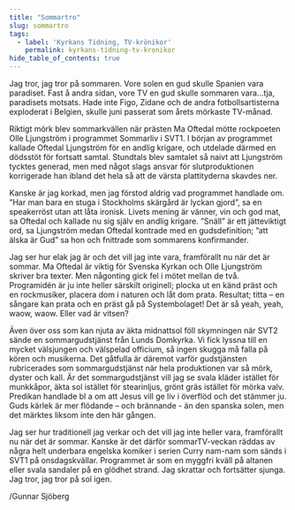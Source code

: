 ```yaml
---
title: "Sommartro"
slug: sommartro
tags:
  - label: 'Kyrkans Tidning, TV-krönikor'
    permalink: kyrkans-tidning-tv-kronikor
hide_table_of_contents: true
---
```

Jag tror, jag tror på sommaren. Vore solen en gud skulle Spanien vara paradiset. Fast å andra sidan, vore TV en gud skulle sommaren vara…tja, paradisets motsats. Hade inte Figo, Zidane och de andra fotbollsartisterna exploderat i Belgien, skulle juni passerat som årets mörkaste TV-månad.

<!--truncate-->

Riktigt mörk blev sommarkvällen när prästen Ma Oftedal mötte rockpoeten Olle Ljungström i programmet Sommarliv i SVT1\. I början av programmet kallade Oftedal Ljungström för en andlig krigare, och utdelade därmed en dödsstöt för fortsatt samtal. Stundtals blev samtalet så naivt att Ljungström tycktes generad, men med något slags ansvar för slutproduktionen korrigerade han ibland det hela så att de värsta plattityderna skavdes ner. 

Kanske är jag korkad, men jag förstod aldrig vad programmet handlade om. ”Har man bara en stuga i Stockholms skärgård är lyckan gjord”, sa en speakerröst utan att låta ironisk. Livets mening är vänner, vin och god mat, sa Oftedal och kallade nu sig själv en andlig krigare. ”Snäll” är ett jätteviktigt ord, sa Ljungström medan Oftedal kontrade med en gudsdefinition; ”att älska är Gud” sa hon och fnittrade som sommarens konfirmander.

Jag ser hur elak jag är och det vill jag inte vara, framförallt nu när det är sommar. Ma Oftedal är viktig för Svenska Kyrkan och Olle Ljungström skriver bra texter. Men någonting gick fel i mötet mellan de två. Programidén är ju inte heller särskilt originell; plocka ut en känd präst och en rockmusiker, placera dom i naturen och låt dom prata. Resultat; titta – en sångare kan prata och en präst gå på Systembolaget! Det är så yeah, yeah, waow, waow. Eller vad är vitsen?

Även över oss som kan njuta av äkta midnattsol föll skymningen när SVT2 sände en sommargudstjänst från Lunds Domkyrka. Vi fick lyssna till en mycket välsjungen och välspelad officium, så ingen skugga må falla på kören och musikerna. Det gåtfulla är däremot varför gudstjänsten rubricerades som sommargudstjänst när hela produktionen var så mörk, dyster och kall. Är det sommargudstjänst vill jag se svala kläder istället för munkkåpor, äkta sol istället för stearinljus, grönt gräs istället för mörka valv. Predikan handlade bl a om att Jesus vill ge liv i överflöd och det stämmer ju. Guds kärlek är mer flödande – och brännande - än den spanska solen, men det märktes liksom inte den här gången.

Jag ser hur traditionell jag verkar och det vill jag inte heller vara, framförallt nu när det är sommar. Kanske är det därför sommarTV-veckan räddas av några helt underbara engelska komiker i serien Curry nam-nam som sänds i SVT1 på onsdagskvällar. Programmet är som en myggfri kväll på altanen eller svala sandaler på en glödhet strand. Jag skrattar och fortsätter sjunga. Jag tror, jag tror på sol igen.

/Gunnar Sjöberg
